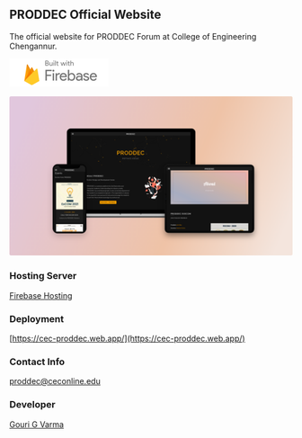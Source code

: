 ## PRODDEC Official Website
The official website for PRODDEC Forum at College of Engineering Chengannur. 
   
[![Firebase](Readme-Files/built-with-firebase.svg)](https://firebase.google.com/) 

<p align="center">
  <img src="Readme-Files/proddec-website-on-devices.png" alt="proddec-website-on-devices"/>
</p>


### Hosting Server  
[Firebase Hosting](https://firebase.google.com/docs/hosting)

### Deployment
[https://cec-proddec.web.app/](https://cec-proddec.web.app/)

### Contact Info
[proddec@ceconline.edu](mailto:proddec@ceconline.edu)


### Developer
[Gouri G Varma](mailto:gourivarma101@gmail.com)
